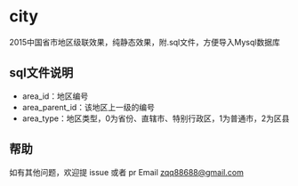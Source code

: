 # city
2015中国省市地区级联效果，纯静态效果，附.sql文件，方便导入Mysql数据库

## sql文件说明

- area_id：地区编号
- area_parent_id：该地区上一级的编号
- area_type：地区类型，0为省份、直辖市、特别行政区，1为普通市，2为区县


## 帮助

如有其他问题，欢迎提 issue 或者 pr
Email zqq88688@gmail.com 